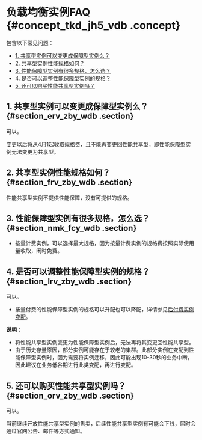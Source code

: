 # 负载均衡实例FAQ {#concept_tkd_jh5_vdb .concept}

包含以下常见问题：

-   [1. 共享型实例可以变更成保障型实例么？](#section_erv_zby_wdb)
-   [2. 共享型实例性能规格如何？](#section_frv_zby_wdb)
-   [3. 性能保障型实例有很多规格，怎么选？](#section_nmk_fcy_wdb)
-   [4. 是否可以调整性能保障型实例的规格？](#section_lrv_zby_wdb)
-   [5. 还可以购买性能共享型实例吗？](#section_orv_zby_wdb)

## 1. 共享型实例可以变更成保障型实例么？ {#section_erv_zby_wdb .section}

可以。

变更以后将从4月1起收取规格费，且不能再变更回性能共享型，即性能保障型实例无法变更为共享型。

## 2. 共享型实例性能规格如何？ {#section_frv_zby_wdb .section}

性能共享型实例不提供性能保障，没有可提供的规格。

## 3. 性能保障型实例有很多规格，怎么选？ {#section_nmk_fcy_wdb .section}

-   按量计费实例，可以选择最大规格，因为按量计费实例的规格费按照实际使用量收取，闲时免费。

## 4. 是否可以调整性能保障型实例的规格？ {#section_lrv_zby_wdb .section}

可以。

-   按量付费的性能保障型实例的规格可以升配也可以降配，详情参见[后付费实例变配](../../../../intl.zh-CN/历史文档/用户指南（旧版控制台）/负载均衡实例/按量付费实例变配.md#)。

**说明：** 

-   将性能共享型实例变更为性能保障型实例后，无法再将其变更回性能共享型。
-   由于历史存量原因，部分实例可能存在于较老的集群。此部分实例在变配到性能保障型实例时，因为需要将实例迁移，因此可能出现10-30秒的业务中断，因此建议在业务低谷期进行此类变配，再进行变配。

## 5. 还可以购买性能共享型实例吗？ {#section_orv_zby_wdb .section}

可以。

当前继续开放性能共享型实例的售卖，后续性能共享型实例有可能会下线，届时会通过官网公告、邮件等方式通知。


